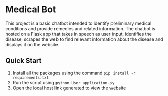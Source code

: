 # Medical Bot

This project is a basic chatbot intended to identify preliminary medical conditions and provide remedies and related information. The chatbot is hosted on a Flask app that 
takes in speech as user input, identifies the disease, scrapes the web to find relevant information about the disease and displays it on the website.

## Quick Start

1) Install all the packages using the command `pip install -r requirements.txt`
2) Run the script using `python User_application.py`
3) Open the local host link generated to view the website

